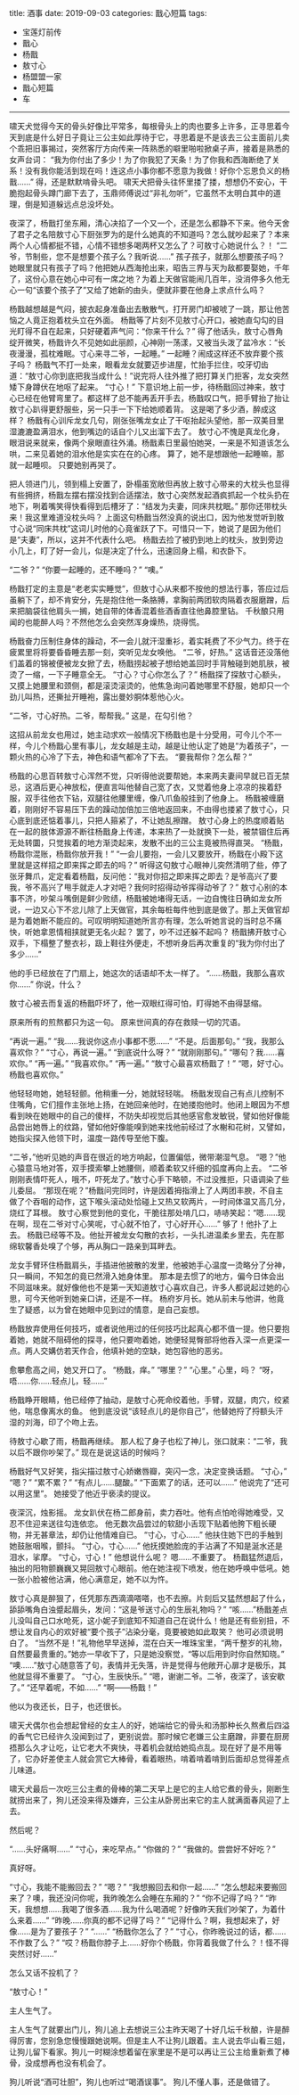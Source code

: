 title:	酒事
date:	2019-09-03
categories: 戬心短篇
tags:
- 宝莲灯前传
- 戬心
- 杨戬
- 敖寸心
- 杨盟盟一家
- 戬心短篇
- 车
---

啸天犬觉得今天的骨头好像比平常多<!--more-->，每根骨头上的肉也要多上许多，正寻思着今天到底是什么好日子竟让三公主如此厚待于它，寻思着是不是该去三公主面前儿卖个乖把旧事揭过，突然客厅方向传来一阵熟悉的噼里啪啦掀桌子声，接着是熟悉的女声台词：
“我为你付出了多少！为了你我犯了天条！为了你我和西海断绝了关系！没有我你能活到现在吗！连这点小事你都不愿意为我做！好你个忘恩负义的杨戬……”
得，还是默默啃骨头吧。
啸天犬把骨头往怀里搂了搂，想想仍不安心，干脆抱起骨头蹲门廊下去了，玉鼎师傅说过“非礼勿听”，它虽然不太明白其中的道理，倒是知道躲远点总没坏处。

夜深了，杨戬打坐东厢，清心决掐了一个又一个，还是怎么都静不下来。他今天舍了君子之名陪敖寸心下厨张罗为的是什么她真的不知道吗？怎么就吵起来了？本来两个人心情都挺不错，心情不错想多喝两杯又怎么了？可敖寸心她说什么？！
“二爷，节制些，您不是想要个孩子么？我听说……”
孩子孩子，就那么想要孩子吗？她眼里就只有孩子了吗？他把她从西海抢出来，昭告三界与天为敌都要娶她，千年了，这份心意在她心中可有一席之地？为着上天做官能闹几百年，没消停多久他无心一句“该要个孩子了”又给了她新的由头，便就非要在他身上求点什么吗？

杨戬越想越是气闷，披衣起身准备出去散散气，打开房门却被唬了一跳，那让他苦恼之人竟正抱着枕头立在外面。
杨戬等了片刻不见敖寸心开口，被她直勾勾的目光盯得不自在起来，只好硬着声气问：“你来干什么？”
得了他话头，敖寸心唇角绽开微笑，杨戬许久不见她如此丽颜，心神刚一荡漾，又被当头泼了盆冷水：“长夜漫漫，孤枕难眠。寸心来寻二爷，一起睡。”
一起睡？闹成这样还不放弃要个孩子吗？
杨戬气不打一处来，眼看龙女就要迈步进屋，忙抬手拦住，咬牙切齿道：“敖寸心你到底把我当成什么！”说完将人往外推了把打算关门拒客，龙女突然矮下身蹲伏在地呕了起来。
“寸心！”
下意识地上前一步，待杨戬回过神来，敖寸心已经在他臂弯里了。都这样了总不能再丢开手去，杨戬叹口气，把手臂抬了抬让敖寸心趴得更舒服些，另一只手一下下给她顺着背。
这是喝了多少酒，醉成这样？
杨戬有心训斥龙女几句，刚张张嘴龙女止了干呕抬起头望他，那一双美目里湿漉漉盈满泪水，他到嘴边的话自个儿又出溜下去了。
敖寸心不愧是真龙化身，眼泪说来就来，像两个泉眼直往外涌。杨戬素日里最怕她哭，一来是不知道该怎么哄，二来见着她的泪水他是实实在在的心疼。
算了，她不是想跟他一起睡嘛，那就一起睡呗。
只要她别再哭了。

把人领进门儿，领到榻上安置了，卧榻虽宽敞但再放上敖寸心带来的大枕头也显得有些拥挤，杨戬左摆右摆没找到合适摆法，敖寸心突然发起酒疯抓起一个枕头扔在地下，咧着嘴笑得快看得到后槽牙了：“结发为夫妻，同床共枕眠。”
那你还带枕头来！我这里难道没枕头吗？
上面这句杨戬当然没真的说出口，因为他发觉听到敖寸心说“同床共枕”这词儿时他的心竟雀跃了下。可惜只一下，她说了是因为他们是“夫妻”，所以，这并不代表什么吧。
杨戬去捡了被扔到地上的枕头，放到旁边小几上，盯了好一会儿，似是决定了什么，迅速回身上榻，和衣卧下。

“二爷？”
“你要一起睡的，还不睡吗？”
“噢。”

杨戬打定的主意是“老老实实睡觉”，但敖寸心从来都不按他的想法行事，答应过后虽躺下了，却不肯安分，先是抱住他一条胳膊，拿胸前两团软肉隔着衣服磨蹭，后来把脑袋往他肩头一搁，她自带的体香混着些酒香直往他鼻腔里钻。
千秋酿只用闻的也能醉人吗？不然他怎么会突然浑身燥热，烧得慌。

杨戬奋力压制住身体的躁动，不一会儿就汗湿重衫，着实耗费了不少气力。终于在疲累里将将要昏昏睡去那一刻，突听见龙女唤他。
“二爷，好热。”
这话音还没落他们盖着的锦被便被龙女掀了去，杨戬捞起被子想给她盖回时手背触碰到她肌肤，被烫了一缩，一下子睡意全无。
“寸心？寸心你怎么了？”
杨戬探了探敖寸心额头，又摸上她腰里和颈侧，都是滚烫滚烫的，他焦急询问着她哪里不舒服，她却只一个劲儿叫热，还撕扯开睡袍，露出曼妙胴体惹他心火。

“二爷，寸心好热。二爷，帮帮我。”
这是，在勾引他？

这招从前龙女也用过，她主动求欢一般情况下杨戬也是十分受用，可今儿个不一样，今儿个杨戬心里有事儿，龙女越是主动，越是让他认定了她是“为着孩子”，一颗火热的心冷了下去，神色和语气都冷了下去。
“要我帮你？怎么帮？”

杨戬的心思百转敖寸心浑然不觉，只听得他说要帮她，本来两夫妻间早就已百无禁忌，这酒后更心神放松，便直言叫他替自己宽了衣，又觉着他身上凉凉的挨着舒服，双手往他衣下钻，双腿往他腰里缠，像八爪鱼般挂到了他身上。
杨戬被缠磨着，刚刚好不容易压下去的躁动加倍加三倍地返回来，不由得也搂紧了敖寸心，只心底到底还惦着事儿，只把人箍紧了，不让她乱擦蹭。
敖寸心身上的热度顺着贴在一起的肢体源源不断往杨戬身上传递，本来热了一处就换下一处，被禁锢住后再无处转圜，只觉挨着的地方渐烫起来，发散不出的三公主竟被热得直哭。
“杨戬，杨戬你混账，杨戬你放开我！”
“一会儿要抱，一会儿又要放开，杨戬在小殿下这里就是这样招之即来挥之即去的吗？”
听得这句敖寸心眼神儿突然清明了些，停了张牙舞爪，定定看着杨戬，反问他：“我对你招之即来挥之即去？是爷高兴了要我，爷不高兴了甩手就走人才对吧？我何时招得动爷挥得动爷了？”
敖寸心别的本事不济，吵架斗嘴倒是鲜少败绩，杨戬被她堵得无话，一边自愧往日确如龙女所说，一边又心下不忿儿除了上天做官，其余每桩每件他到底是做了。那上天做官却是为着她断不能应的。可叹明明知道她所言亦有理，怎么听她言说的当时总不痛快，听她拿恩情相挟就更无名火起？
罢了，吵不过还躲不起吗？
杨戬拂开敖寸心双手，下榻整了整衣衫，趿上鞋往外便走，不想听身后再次重复的“我为你付出了多少……”

他的手已经放在了门扇上，她这次的话语却不太一样了。
“……杨戬，我那么喜欢你……”
你说，什么？

敖寸心被去而复返的杨戬吓坏了，他一双眼红得可怕，盯得她不由得瑟缩。

原来所有的煎熬都只为这一句。
原来世间真的存在救赎一切的咒语。

“再说一遍。”
“我……我说你这点小事都不愿……”
“不是。后面那句。”
“我，我那么喜欢你？”
“寸心，再说一遍。”
“到底说什么呀？”
“就刚刚那句。”
“哪句？我……喜欢你。”
“再一遍。”
“我喜欢你。”
“再一遍。”
“敖寸心最喜欢杨戬了！”
“嗯，好寸心。杨戬也喜欢你。”

他轻轻吻她，她轻轻颤。他稍重一分，她就轻轻喘。
杨戬发现自己有点儿控制不住嘴角，它们擅作主张地上扬，在她回亲他时，在她搂抱他时。他闭上眼因为不想看到映在她眼中的自己的傻样，不防失却视觉后其他感官愈发敏锐，譬如他好像能品尝出她唇上的纹路，譬如他好像能嗅到她来找他前经过了水榭和花树，又譬如，她指尖探入他领下时，温度一路传导至他下腹。

“二爷，”他听见她的声音在很近的地方响起，位置偏低，微带潮湿气息。
“嗯？”他心猿意马地对答，双手摸索攀上她腰侧，顺着柔软又纤细的弧度再向上去。
“二爷刚刚表情吓死人，哦不，吓死龙了。”敖寸心手下略顿，不过没推拒，只语调染了些儿委屈。
“那现在呢？”杨戬问完同时，许是因着拇指滑上了人两团丰腴，不自主做了个吞咽的动作，这下喉头滚动处恰碰上又热又软两片，一时间体温又高几分，烧红了耳根。
敖寸心察觉到他的变化，干脆往那处啃几口，哧哧笑起：“嗯……现在啊，现在二爷对寸心笑呢，寸心就不怕了，寸心好开心……”
够了！他扑了上去。
杨戬已经等不及。他扯开被龙女勾散的衣衫，一头扎进温柔乡里去，先在那绵软馨香处嗅了个够，再从胸口一路亲到耳畔去。

龙女手臂环住杨戬肩头，手插进他披散的发里，他被她手心温度一烫略分了分神，只一瞬间，不知怎的竟已然滑入她身体里。
那本是去惯了的地方，偏今日体会出不同滋味来。就好像他也不是第一天知道敖寸心喜欢自己，许多人都说起过她的心思，可今天他听到她亲口讲，还是不一样。
杨府岁月长。她从前未与他讲，他竟生了疑惑，以为曾在她眼中见到过的情意，是自己妄想。

杨戬放弃使用任何技巧，或者说他用过的任何技巧比起真心都不值一提。他只要抱着她，她就不阻碍他的探寻，他只要吻着她，她便轻晃臀部将他吞入深一点更深一点。两人交媾仿若天作合，他填补她的空缺，她包容他的恶劣。

愈攀愈高之间，她又开口了。
“杨戬，痒。”
“哪里？”
“心里。”
心里，吗？
“呀，唔……你……轻点儿，轻……”

杨戬睁开眼睛，他已经停了抽动，是敖寸心死命绞着他，手臂，双腿，肉穴，绞紧他，喘息像离水的鱼。
他到底没说“该轻点儿的是你自己”，他替她捋了捋额头汗湿的刘海，印了个吻上去。

待敖寸心歇了雨，杨戬再继续。
那人松了身子也松了神儿，张口就来：“二爷，我以后不跟你吵架了。”
现在是说这话的时候吗？

杨戬好气又好笑，指尖描过敖寸心娇嫩唇瓣，突闪一念，决定变换话题。
“寸心，”
“嗯？”
“累不累？”
“有点儿……腿酸。”
“下面累了的话，还可以……”
他说完了“还可以用这里”。
她接受了他近乎亵渎的提议。

夜深沉，烛影摇。
龙女趴伏在杨二郎身前，卖力吞吐。他有点怕呛得她难受，又忍不住迎来送往勾连依恋。
他无数次品尝过的软甜小舌现下贴着他胯下粗长硬物，并无甚章法，却仍让他情难自已。
“寸心，寸心……”
他扶住她下巴的手触到她鼓胀咽喉，颤抖。
“寸心，寸心……”
他抚摸她脸庞的手沾满了不知是涎水还是泪水，挲摩。
“寸心，寸心！”
他想说什么呢？
嗯……不重要了。
杨戬猛然退后，抽出的阳物颤巍巍又晃回敖寸心眼前。他在她注视下喷发，他在她呼唤中低吼。她一张小脸被他沾满，他心满意足，她不以为忤。

敖寸心真是醉狠了，任凭那东西滴滴嗒嗒，也不去擦。片刻后又猛然想起了什么，舔舔嘴角白浊蹙起眉头，发问：“这是爷送寸心的生辰礼物吗？”
“咳……”杨戬差点儿没叫自己口水呛死，这小妮子到底知不知道自己在说什么！他是还有些别扭，不想让发自内心的欢好被“要个孩子”沾染分毫，竟要被她如此取笑？
他可必须说明白了。
“当然不是！”礼物他早早送掉，混在白天一堆珠宝里，“两千整岁的礼物，自然要最贵重的。”她亦一早收下了，只是她没察觉，“等以后用到时你自然知晓。”
“噢……”敖寸心随意答了句，表情并无失落，许是觉得与他敞开心扉才是极乐，其他就显得不重要了。
“寸心，生辰快乐。”
“嗯，谢谢二爷。二爷，夜深了，该安歇了。”
“还早着呢，不如……”
“啊——杨戬！”

他以为夜还长，日子，也还很长。



啸天犬偶尔也会想起曾经的女主人的好，她端给它的骨头和汤那种长久熬煮后四溢的香气它已经许久没闻到过了，更别说尝。那时候它老嫌三公主磨蹭，非要在厨房捂那么久才让吃，让它老大不爽快，寻着机会就给她捣点乱。现在好了是不用等了，它办好差使主人就会赏它大棒骨，看着眼热，啃着啃着啃到后面却总觉得差点儿味道。

啸天犬最后一次吃三公主煮的骨棒的第二天早上是它的主人给它煮的骨头，刚断生就捞出来了，狗儿还没来得及嫌弃，三公主从卧房出来它的主人就满面春风迎了上去。

然后呢？

“……头好痛啊……”
“寸心，来吃早点。”
“你做的？”
“我做的。尝尝好不好吃？”

真好呀。

“寸心，我能不能搬回去？”
“嗯？”
“我想搬回去和你一起……”
“怎么想起来要搬回来了？噢，我还没问你呢，我昨晚怎么会睡在东厢的？”
“你不记得了吗？”
“昨天，我想想……我喝了很多酒……我为什么喝酒呢？好像昨天我们吵架了，为着什么来着……”
“昨晚……你真的都不记得了吗？”
“记得什么？啊，我想起来了，好像……是为了要孩子？”
“……”
“杨戬你怎么了？”
“寸心，你昨晚说过的话，都……不作数了么？”
“哎？杨戬你脖子上……好你个杨戬，你背着我做了什么？！怪不得突然讨好……”

怎么又话不投机了？

“敖寸心！”

主人生气了。

主人生气了就要出门儿，狗儿追上去想说三公主昨天喝了十好几坛千秋酿，许是醉得厉害，您别急您慢慢跟她说啊。但是主人不让狗儿跟着。主人说去华山看三姐，让狗儿留下看家。狗儿一时糊涂想着留在家里是不是可以再让三公主给重新煮了棒骨，没成想再也没有机会了。

狗儿听说“酒可壮胆”，狗儿也听过“喝酒误事”。
狗儿不懂人事，还是做错了。
